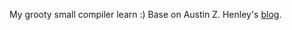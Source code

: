 My grooty small compiler learn :)
Base on Austin Z. Henley's [blog](https://austinhenley.com/blog/teenytinycompiler1.html).
